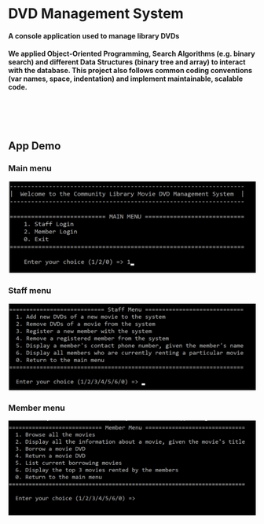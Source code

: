 # DVD Management System

#### A console application used to manage library DVDs

#### We applied Object-Oriented Programming, Search Algorithms (e.g. binary search) and different Data Structures (binary tree and array) to interact        with the database. This project also follows common coding conventions (var names, space, indentation) and implement maintainable, scalable code.

<br><br><br>
## App Demo
### Main menu
![Screenshot](media/screenshot.png)

### Staff menu
![Screenshot](media/screenshot-staff.png)

### Member menu
![Screenshot](media/screenshot-member.png)

